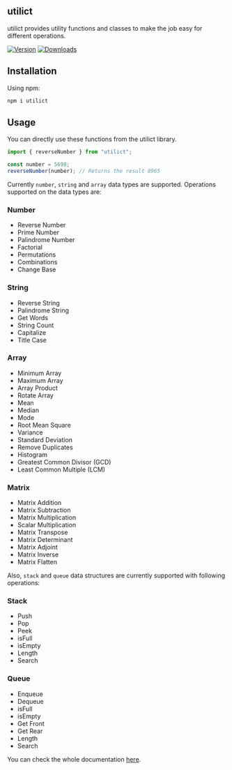## utilict

utilict provides utility functions and classes to make the job easy for different operations.

[![Version](https://img.shields.io/npm/v/utilict)](https://www.npmjs.com/package/utilict)
[![Downloads](https://img.shields.io/npm/dm/utilict)](https://www.npmjs.com/package/utilict)

## Installation

Using npm:

```bash
npm i utilict
```

## Usage

You can directly use these functions from the utilict library.

```js copy
import { reverseNumber } from "utilict";

const number = 5698;
reverseNumber(number); // Returns the result 8965
```

Currently `number`, `string` and `array` data types are supported. Operations supported on the data types are:

### Number

- Reverse Number
- Prime Number
- Palindrome Number
- Factorial
- Permutations
- Combinations
- Change Base

### String

- Reverse String
- Palindrome String
- Get Words
- String Count
- Capitalize
- Title Case

### Array

- Minimum Array
- Maximum Array
- Array Product
- Rotate Array
- Mean
- Median
- Mode
- Root Mean Square
- Variance
- Standard Deviation
- Remove Duplicates
- Histogram
- Greatest Common Divisor (GCD)
- Least Common Multiple (LCM)

### Matrix

- Matrix Addition
- Matrix Subtraction
- Matrix Multiplication
- Scalar Multiplication
- Matrix Transpose
- Matrix Determinant
- Matrix Adjoint
- Matrix Inverse
- Matrix Flatten

Also, `stack` and `queue` data structures are currently supported with following operations:

### Stack

- Push
- Pop
- Peek
- isFull
- isEmpty
- Length
- Search

### Queue

- Enqueue
- Dequeue
- isFull
- isEmpty
- Get Front
- Get Rear
- Length
- Search

You can check the whole documentation [here](https://utilict-docs.vercel.app/ "utilict library").
